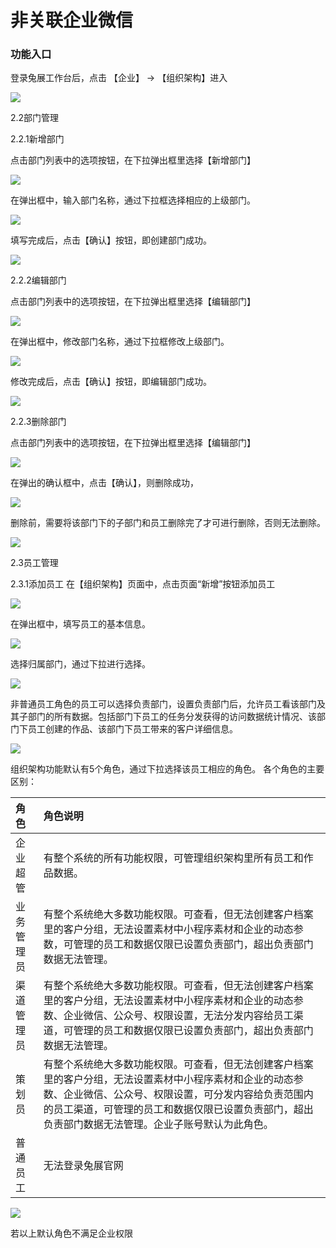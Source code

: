 # 非关联企业微信

### 功能入口

登录兔展工作台后，点击 【企业】 -&gt; 【组织架构】进入

![](../../.gitbook/assets/image%20%2824%29.png)

2.2部门管理

2.2.1新增部门

点击部门列表中的选项按钮，在下拉弹出框里选择【新增部门】

![](../../.gitbook/assets/image%20%2854%29.png)

在弹出框中，输入部门名称，通过下拉框选择相应的上级部门。

![](../../.gitbook/assets/image%20%2872%29.png)

填写完成后，点击【确认】按钮，即创建部门成功。

![](../../.gitbook/assets/image%20%2867%29.png)

2.2.2编辑部门

点击部门列表中的选项按钮，在下拉弹出框里选择【编辑部门】

![](../../.gitbook/assets/image%20%2848%29.png)

在弹出框中，修改部门名称，通过下拉框修改上级部门。

![](../../.gitbook/assets/image%20%2861%29.png)

修改完成后，点击【确认】按钮，即编辑部门成功。

![](../../.gitbook/assets/image%20%282%29.png)

2.2.3删除部门

点击部门列表中的选项按钮，在下拉弹出框里选择【编辑部门】

![](../../.gitbook/assets/image%20%2876%29.png)

在弹出的确认框中，点击【确认】，则删除成功，

![](../../.gitbook/assets/image%20%287%29.png)

删除前，需要将该部门下的子部门和员工删除完了才可进行删除，否则无法删除。

![](../../.gitbook/assets/image%20%2860%29.png)

2.3员工管理 

2.3.1添加员工 在【组织架构】页面中，点击页面“新增”按钮添加员工

![](../../.gitbook/assets/image%20%285%29.png)

在弹出框中，填写员工的基本信息。

![](../../.gitbook/assets/image%20%2853%29.png)

选择归属部门，通过下拉进行选择。

![](../../.gitbook/assets/image%20%2831%29.png)

非普通员工角色的员工可以选择负责部门，设置负责部门后，允许员工看该部门及其子部门的所有数据。包括部门下员工的任务分发获得的访问数据统计情况、该部门下员工创建的作品、该部门下员工带来的客户详细信息。

![](../../.gitbook/assets/image%20%2879%29.png)

组织架构功能默认有5个角色，通过下拉选择该员工相应的角色。 各个角色的主要区别：



| **角色**  | **角色说明**  |
| :--- | :--- |
| 企业超管  | 有整个系统的所有功能权限，可管理组织架构里所有员工和作品数据。  |
| 业务管理员  | 有整个系统绝大多数功能权限。可查看，但无法创建客户档案里的客户分组，无法设置素材中小程序素材和企业的动态参数，可管理的员工和数据仅限已设置负责部门，超出负责部门数据无法管理。  |
| 渠道管理员  | 有整个系统绝大多数功能权限。可查看，但无法创建客户档案里的客户分组，无法设置素材中小程序素材和企业的动态参数、企业微信、公众号、权限设置，无法分发内容给员工渠道，可管理的员工和数据仅限已设置负责部门，超出负责部门数据无法管理。  |
| 策划员  | 有整个系统绝大多数功能权限。可查看，但无法创建客户档案里的客户分组，无法设置素材中小程序素材和企业的动态参数、企业微信、公众号、权限设置，可分发内容给负责范围内的员工渠道，可管理的员工和数据仅限已设置负责部门，超出负责部门数据无法管理。企业子账号默认为此角色。  |
| 普通员工  | 无法登录兔展官网 |

![](../../.gitbook/assets/image%20%2832%29.png)

若以上默认角色不满足企业权限

